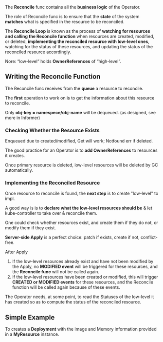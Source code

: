 The **Reconcile** func contains all the **business logic** of the Operator. 

The role of Reconcile func is to ensure that the **state** of the system **matches** what is specified in the resource to be reconciled.

The **Reconcile Loop** is known as the process of **watching for resources and calling the Reconcile function** when resources are created, modified, or deleted, **implementing the reconciled resource with low-level ones**, watching for the status of these resources, and updating the status of the reconciled resource accordingly.

Nore: “low-level” holds **OwnerReferences** of “high-level”.

## Writing the Reconcile Function

The Reconcile func receives from the **queue** a resource to reconcile.

The **first** operation to work on is to get the information about this resource to reconcile.

Only **obj-key = namespece/obj-name** will be dequeued. (as designed, see more in Informer)

### Checking Whether the Resource Exists

Enqueued due to created/modified, Get will work; Notfound err if deleted.

The good practice for an Operator is to **add OwnerReferences** to resources it creates.

Once primary resource is deleted, low-level resources will be deleted by GC automatically.

### Implementing the Reconciled Resource

Once resource to reconcile is found, the **next step** is to create "low-level" to impl.

A good way is is to **declare what the low-level resources should be** & let kube-controller to take over & reconcile them.

One could check whether resources exist, and create them if they do not, or modify them if they exist.

**Server-side Apply** is a perfect choice: patch if exists, create if not, conflict-free.

After Apply

1. If the low-level resources already exist and have not been modified by the Apply, no **MODIFIED event** will be triggered for these resources, and the **Reconcile func** will not be called again.
2. If the low-level resources have been created or modified, this will trigger **CREATED or MODIFIED events** for these resources, and the Reconcile function will be called again because of these events.

The Operator needs, at some point, to read the Statuses of the low-level it has created so as to compute the status of the reconciled resource.

## Simple Example

To creates a **Deployment** with the Image and Memory information provided in a **MyResource** instance.